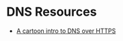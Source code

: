 
DNS Resources
====

* [A cartoon intro to DNS over HTTPS](https://hacks.mozilla.org/2018/05/a-cartoon-intro-to-dns-over-https/)



